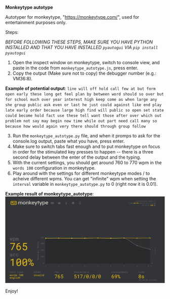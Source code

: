 **Monkeytype autotype**

Autotyper for monkeytype, "https://monkeytype.com/", used for entertainment purposes only.

Steps:

*BEFORE FOLLOWING THESE STEPS, MAKE SURE YOU HAVE PYTHON INSTALLED AND THAT YOU HAVE INSTALLED `pyautogui` VIA `pip install pyautogui`*

1. Open the inspect window on monkeytype, switch to console view, and paste in the code from `monkeytype_autotype.js`, press enter.
2. Copy the output (Make sure not to copy) the debugger number (e.g.: VM36:8).

**Example of potential output**:
`line will off hold call few at but form open early these long get feel plan by between word should so over but for school much over year interest high keep come as when large any she group public ask even or last he just could against like end play late early order because large high find will public so open set state could become hold fact use these tell want those after over which out problem not say may begin now time while out part need call many so because how would again very there should through group follow `

3. Run the `monkeytype_autotype.py` file, and when it promps to ask for the console.log output, paste what you have, press enter.
4. Make sure to switch tabs fast enough and to put monkeytype on focus in order for the stimulated key presses to happen -- there is a three second delay between the enter of the output and the typing.
5. With the current settings, you should get around 760 to 770 wpm in the `words 100` configuration in monkeytype.
6. Play around with the settings for different monkeytype modes / to acheive different wpms. You can get "infinite" wpm when setting the `interval` variable in `monkeytype_autotype.py` to 0 (right now it is 0.01).

**Example result of monkeytype_autotype**:
![result](https://github.com/JavRedstone/Small-Project-Repos/blob/main/Monkeytype_Autotype/Monkeytype_Autotype_Example_Result.PNG)

Enjoy!

